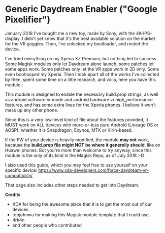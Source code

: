 # Generic Daydream Enabler ("Google Pixelifier")

January 2018 I've bought me a new toy, made by Sony, with the 4K-IPS-display.
I didn't yet know that it's the best available solution on the market for the VR goggles. Then, I've unlocked my bootloader, and rooted the device.

I've tried everything on my Xperia XZ Premium, but nothing led to success. Some Magisk modules only let Daydream alone launch, some patches let some apps work. Some patches only let the VR apps work in 2D only. Some even bootlooped my Xperia. Then I took apart all of the works I've collected by then, spent some time on a little research, and voila, here you have this module.;

This module is designed to enable the necessary build.prop strings, as well as android.software.vr.mode and android.hardware.vr.high_performance features, and has some extra lines for the Xperia phones. I believe it won't mess up any other phone.

Since this is a very low-level kind of file about the features provided, it MUST work on ALL devices with more-or-less pure Android (Lineage OS or AOSP), whether it is Snapdragon, Exynos, MTK or Kirin-based.

If the FW of your device is heavily modified, the module **may not** work, because the **build.prop file might NOT be where it generally should**, like on Huawei phones. But you're more than welcome to try anyway, since this module is the only of its kind in the Magisk Repo, as of July 2018 :-D

I also used this guide, which you may feel free to use yourself on your specific device:
https://www.xda-developers.com/force-daydream-vr-compatibility/

That page also includes other steps needed to get into Daydream. 

**Credits**
- XDA for being the awesome place that it is to get the most out of our devices.
- topjohnwu for making this Magisk module template that I could use.
- 4rk4n
- and other people who contributed